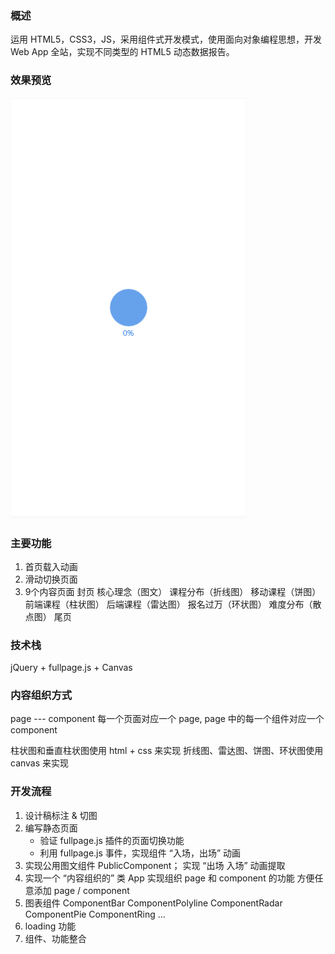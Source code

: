 ### 概述
运用 HTML5，CSS3，JS，采用组件式开发模式，使用面向对象编程思想，开发 Web App 全站，实现不同类型的 HTML5 动态数据报告。

### 效果预览
![效果预览](./H5_web_app.gif)

### 主要功能
1. 首页载入动画
2. 滑动切换页面
3. 9个内容页面 封页 核心理念（图文） 课程分布（折线图） 移动课程（饼图） 前端课程（柱状图） 后端课程（雷达图） 报名过万（环状图） 难度分布（散点图） 尾页

### 技术栈
jQuery + fullpage.js + Canvas

### 内容组织方式 
page --- component 每一个页面对应一个 page, page 中的每一个组件对应一个 component 

柱状图和垂直柱状图使用 html + css 来实现
折线图、雷达图、饼图、环状图使用 canvas 来实现

### 开发流程
1. 设计稿标注 & 切图
2. 编写静态页面
   +  验证 fullpage.js 插件的页面切换功能
   +  利用 fullpage.js 事件，实现组件 “入场，出场” 动画
3. 实现公用图文组件 PublicComponent； 实现 “出场 入场” 动画提取
4. 实现一个 “内容组织的” 类 App
    实现组织 page 和 component 的功能 方便任意添加 page / component
5. 图表组件 ComponentBar ComponentPolyline ComponentRadar ComponentPie ComponentRing ...
6. loading 功能
7. 组件、功能整合
